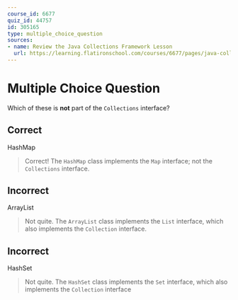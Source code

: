 ```yaml
---
course_id: 6677
quiz_id: 44757
id: 305165
type: multiple_choice_question
sources:
- name: Review the Java Collections Framework Lesson
  url: https://learning.flatironschool.com/courses/6677/pages/java-collections-framework?module_item_id=543986
---
```


# Multiple Choice Question

Which of these is **not** part of the `Collections` interface?

## Correct

HashMap

> Correct! The `HashMap` class implements the `Map` interface; not the
> `Collections` interface.

## Incorrect

ArrayList

> Not quite. The `ArrayList` class implements the `List` interface, which also
> implements the `Collection` interface.

## Incorrect

HashSet

> Not quite. The `HashSet` class implements the `Set` interface, which also
> implements the `Collection` interface
